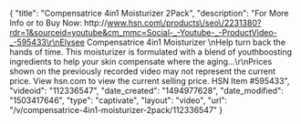 {
    "title": "Compensatrice 4in1 Moisturizer 2Pack",
    "description": "For More Info or to Buy Now: http:\/\/www.hsn.com\/products\/seo\/2231380?rdr=1&sourceid=youtube&cm_mmc=Social-_-Youtube-_-ProductVideo-_-595433\r\nElysee Compensatrice 4in1 Moisturizer \nHelp turn back the hands of time. This moisturizer is formulated with a blend of youthboosting ingredients to help your skin compensate where the aging...\r\nPrices shown on the previously recorded video may not represent the current price.  View hsn.com to view the current selling price. HSN Item #595433",
    "videoid": "112336547",
    "date_created": "1494977628",
    "date_modified": "1503417646",
    "type": "captivate",
    "layout": "video",
    "url": "\/v\/compensatrice-4in1-moisturizer-2pack\/112336547"
}